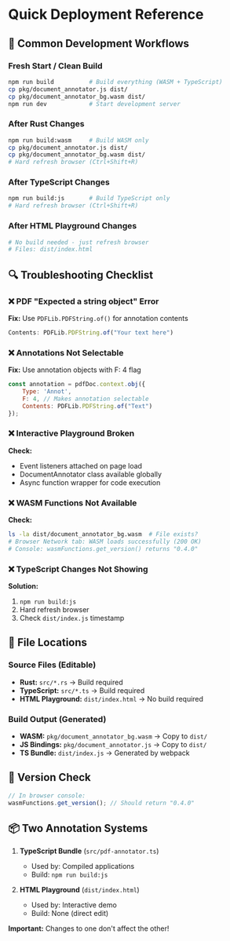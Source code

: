 # Quick Deployment Reference

## 🚀 Common Development Workflows

### Fresh Start / Clean Build
```bash
npm run build          # Build everything (WASM + TypeScript)
cp pkg/document_annotator.js dist/
cp pkg/document_annotator_bg.wasm dist/
npm run dev            # Start development server
```

### After Rust Changes
```bash
npm run build:wasm     # Build WASM only
cp pkg/document_annotator.js dist/
cp pkg/document_annotator_bg.wasm dist/
# Hard refresh browser (Ctrl+Shift+R)
```

### After TypeScript Changes
```bash
npm run build:js       # Build TypeScript only
# Hard refresh browser (Ctrl+Shift+R)
```

### After HTML Playground Changes
```bash
# No build needed - just refresh browser
# Files: dist/index.html
```

## 🔍 Troubleshooting Checklist

### ❌ PDF "Expected a string object" Error
**Fix:** Use `PDFLib.PDFString.of()` for annotation contents
```javascript
Contents: PDFLib.PDFString.of("Your text here")
```

### ❌ Annotations Not Selectable
**Fix:** Use annotation objects with F: 4 flag
```javascript
const annotation = pdfDoc.context.obj({
    Type: 'Annot',
    F: 4, // Makes annotation selectable
    Contents: PDFLib.PDFString.of("Text")
});
```

### ❌ Interactive Playground Broken
**Check:**
- Event listeners attached on page load
- DocumentAnnotator class available globally
- Async function wrapper for code execution

### ❌ WASM Functions Not Available
**Check:**
```bash
ls -la dist/document_annotator_bg.wasm  # File exists?
# Browser Network tab: WASM loads successfully (200 OK)
# Console: wasmFunctions.get_version() returns "0.4.0"
```

### ❌ TypeScript Changes Not Showing
**Solution:**
1. `npm run build:js`
2. Hard refresh browser
3. Check `dist/index.js` timestamp

## 📁 File Locations

### Source Files (Editable)
- **Rust:** `src/*.rs` → Build required
- **TypeScript:** `src/*.ts` → Build required  
- **HTML Playground:** `dist/index.html` → No build required

### Build Output (Generated)
- **WASM:** `pkg/document_annotator_bg.wasm` → Copy to `dist/`
- **JS Bindings:** `pkg/document_annotator.js` → Copy to `dist/`
- **TS Bundle:** `dist/index.js` → Generated by webpack

## 🎯 Version Check
```javascript
// In browser console:
wasmFunctions.get_version(); // Should return "0.4.0"
```

## 📦 Two Annotation Systems

1. **TypeScript Bundle** (`src/pdf-annotator.ts`)
   - Used by: Compiled applications
   - Build: `npm run build:js`
   
2. **HTML Playground** (`dist/index.html`)
   - Used by: Interactive demo
   - Build: None (direct edit)

**Important:** Changes to one don't affect the other!